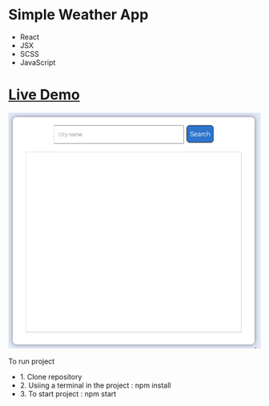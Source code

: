 <h1>Simple Weather App</h1>
<ul>
<li>React</li>
<li>JSX</li>
<li>SCSS</li>
<li>JavaScript</li>
</ul>
<h1>
  <a href="https://reactqbeeckwm.netlify.app">Live Demo</a>
</h1>
<img src="/gif/gifcontent.gif" width="900px"></img>
<p>To run project</p>
<ul>
  <li>1. Clone repository</li>
  <li>2. Usiing a terminal in the project : npm install </li>
  <li>3. To start project : npm start</li>
</ul>

